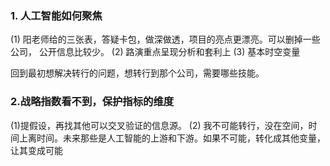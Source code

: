 ### 1. 人工智能如何聚焦

(1) 阳老师给的三张表，答疑卡包，做深做透，项目的亮点更漂亮。可以删掉一些公司， 公开信息比较少。
(2) 路演重点呈现分析和套利上
(3) 基本时空变量

回到最初想解决转行的问题，想转行到那个公司，需要哪些技能。

### 2.战略指数看不到，保护指标的维度

(1)提假设，再找其他可以交叉验证的信息源。
(2) 我不可能转行，没在空间，时间上离时间。未来那些是人工智能的上游和下游。如果不可能，转化成其他变量，让其变成可能





